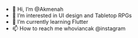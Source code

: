 - 👋 Hi, I’m @Akmenah
- 👀 I’m interested in UI design and Tabletop RPGs
- 🌱 I’m currently learning Flutter
- 📫 How to reach me whoviancak @instagram

<!---
Akmenah/Akmenah is a ✨ special ✨ repository because its `README.md` (this file) appears on your GitHub profile.
You can click the Preview link to take a look at your changes.
--->
